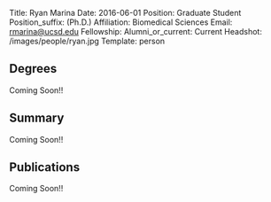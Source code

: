 Title: Ryan Marina
Date: 2016-06-01
Position: Graduate Student
Position_suffix: (Ph.D.)
Affiliation: Biomedical Sciences
Email: rmarina@ucsd.edu
Fellowship: 
Alumni_or_current: Current
Headshot: /images/people/ryan.jpg
Template: person
<!-- Status: draft -->

## Degrees

Coming Soon!!

## Summary

Coming Soon!!

## Publications

Coming Soon!!